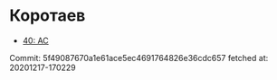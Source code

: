 # Коротаев
- [40: AC](40.md)

Commit: 5f49087670a1e61ace5ec4691764826e36cdc657
 fetched at: 20201217-170229
